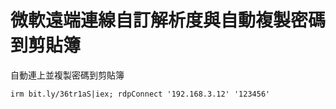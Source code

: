 微軟遠端連線自訂解析度與自動複製密碼到剪貼簿
===

自動連上並複製密碼到剪貼簿
```
irm bit.ly/36tr1aS|iex; rdpConnect '192.168.3.12' '123456'
```
